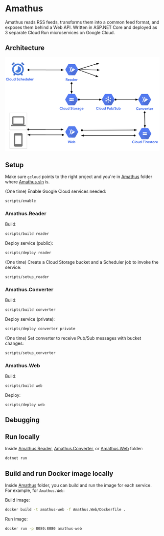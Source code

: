 # Amathus

Amathus reads RSS feeds, transforms them into a common feed format, and exposes them behind a Web API. Written in ASP.NET Core and deployed as 3 separate Cloud Run microservices on Google Cloud.

## Architecture

![Archictecture](./Amathus/Shared/architecture.png)

## Setup

Make sure `gcloud` points to the right project and you're in [Amathus](Amathus) folder where [Amathus.sln](Amathus/Amathus.sln) is.

(One time) Enable Google Cloud services needed:

```bash
scripts/enable
```

### Amathus.Reader

Build:

```bash
scripts/build reader
```

Deploy service (public):

```bash
scripts/deploy reader
```

(One time) Create a Cloud Storage bucket and a Scheduler job to invoke the service:

```bash
scripts/setup_reader
```

### Amathus.Converter

Build:

```bash
scripts/build converter
```

Deploy service (private):

```bash
scripts/deploy converter private
```

(One time) Set converter to receive Pub/Sub messages with bucket changes:

```bash
scripts/setup_converter
```

### Amathus.Web

Build:

```bash
scripts/build web
```

Deploy:

```bash
scripts/deploy web
```

## Debugging

## Run locally

Inside [Amathus.Reader](Amathus/Amathus.Reader), [Amathus.Converter](Amathus/Amathus.Converter), or [Amathus.Web](Amathus/Amathus.Web) folder:

```bash
dotnet run
```

## Build and run Docker image locally

Inside [Amathus](Amathus) folder, you can build and run the image for each service. For example, for `Amathus.Web`:

Build image:

```bash
docker build -t amathus-web -f Amathus.Web/Dockerfile .
```

Run image:

```bash
docker run -p 8080:8080 amathus-web
```
